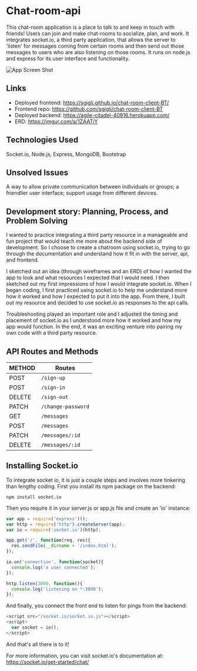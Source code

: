 # Chat-room-api

This chat-room application is a place to talk to and keep in touch with friends!
Users can join and make chat-rooms to socialize, plan, and work. It
integrates socket.io, a third party application, that allows the server to
'listen' for messages coming from certain rooms and then send out those messages
to users who are also listening on those rooms. It runs on node.js and express
for its user interface and functionality.

![App Screen Shot](/appScreenshot.png)

## Links
* Deployed frontend: https://sgigli.github.io/chat-room-client-BT/
* Frontend repo: https://github.com/sgigli/chat-room-client-BT
* Deployed backend: https://agile-citadel-40916.herokuapp.com/
* ERD: https://imgur.com/a/1ZAATiY

## Technologies Used
Socket.io, Node.js, Express, MongoDB, Bootstrap

## Unsolved Issues
A way to allow private communication between individuals or groups; a friendlier
user interface; support usage from different devices.

## Development story: Planning, Process, and Problem Solving
I wanted to practice integrating a third party resource in a manageable and fun
project that would teach me more about the backend side of development. So I
choose to create a chatroom using socket.io, trying to go through the
documentation and understand how it fit in with the server, api, and frontend.

I sketched out an idea (through wireframes and an ERD) of how I wanted the app
to look and what resources I expected that I would need. I then sketched out my
first impressions of how I would integrate socket.io. When I began coding, I
first practiced using socket.io to help me understand more how it worked and how
I expected to put it into the app. From there, I built out my resource and
decided to use socket.io as responses to the api calls.

Troubleshooting played an important role and I adjusted the timing and placement
of socket.io as I understood more how it worked and how my app would function.
In the end, it was an exciting venture into pairing my own code with a third
party resource.

## API Routes and Methods

| METHOD | Routes                 | 
|--------|------------------------|
| POST   | `/sign-up`             |
| POST   | `/sign-in`             |
| DELETE | `/sign-out`            |
| PATCH  | `/change-password`     |
| GET    | `/messages`            |
| POST   | `/messages`            |
| PATCH  | `/messages/:id`        |
| DELETE | `/messages/:id`        |

## Installing Socket.io
To integrate socket io, it is just a couple steps and involves more tinkering
than lengthy coding.
First you install its npm package on the backend:
```
npm install socket.io
```
Then you require it in your server.js or app.js file and create an 'io' instance:
```javascript
var app = require('express')();
var http = require('http').createServer(app);
var io = require('socket.io')(http);

app.get('/', function(req, res){
  res.sendFile(__dirname + '/index.html');
});

io.on('connection', function(socket){
  console.log('a user connected');
});

http.listen(3000, function(){
  console.log('listening on *:3000');
});
```
And finally, you connect the front end to listen for pings from the backend:
```javascript
<script src="/socket.io/socket.io.js"></script>
<script>
  var socket = io();
</script>
```
And that's all there is to it!

For more information, you can visit socket.io's documentation at:
https://socket.io/get-started/chat/
